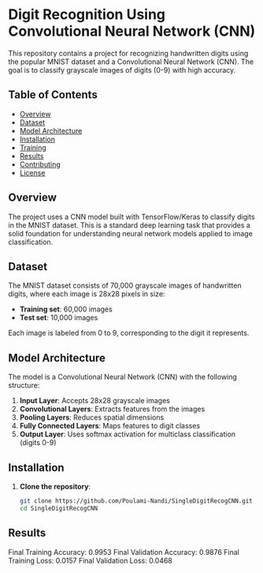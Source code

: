 # Digit Recognition Using Convolutional Neural Network (CNN)

This repository contains a project for recognizing handwritten digits using the popular MNIST dataset and a Convolutional Neural Network (CNN). The goal is to classify grayscale images of digits (0-9) with high accuracy.

## Table of Contents
- [Overview](#overview)
- [Dataset](#dataset)
- [Model Architecture](#model-architecture)
- [Installation](#installation)
- [Training](#training)
- [Results](#results)
- [Contributing](#contributing)
- [License](#license)

## Overview
The project uses a CNN model built with TensorFlow/Keras to classify digits in the MNIST dataset. This is a standard deep learning task that provides a solid foundation for understanding neural network models applied to image classification.

## Dataset
The MNIST dataset consists of 70,000 grayscale images of handwritten digits, where each image is 28x28 pixels in size:
- **Training set**: 60,000 images
- **Test set**: 10,000 images

Each image is labeled from 0 to 9, corresponding to the digit it represents.

## Model Architecture
The model is a Convolutional Neural Network (CNN) with the following structure:
1. **Input Layer**: Accepts 28x28 grayscale images
2. **Convolutional Layers**: Extracts features from the images
3. **Pooling Layers**: Reduces spatial dimensions
4. **Fully Connected Layers**: Maps features to digit classes
5. **Output Layer**: Uses softmax activation for multiclass classification (digits 0-9)

## Installation

1. **Clone the repository**:
   ```bash
   git clone https://github.com/Poulami-Nandi/SingleDigitRecogCNN.git
   cd SingleDigitRecogCNN

## Results
Final Training Accuracy: 0.9953
Final Validation Accuracy: 0.9876
Final Training Loss: 0.0157
Final Validation Loss: 0.0468
